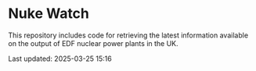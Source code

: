 # Nuke Watch

This repository includes code for retrieving the latest information available on the output of EDF nuclear power plants in the UK.

Last updated: 2025-03-25 15:16